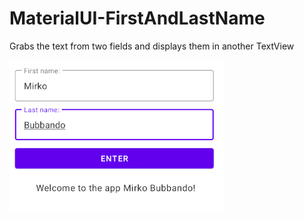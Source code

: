 # MaterialUI-FirstAndLastName

Grabs the text from two fields and displays them in another TextView

![alt text](https://github.com/Bubbando/MaterialUI-FirstAndLastName/blob/master/UI_img_1.PNG)


